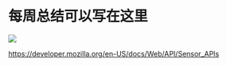 # 每周总结可以写在这里

![](http://www.zhuanyongxigua.cn/2020-07-24-151901.jpg)

https://developer.mozilla.org/en-US/docs/Web/API/Sensor_APIs